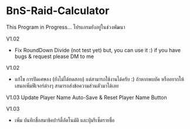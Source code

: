 # BnS-Raid-Calculator
This Program in Progress...
โปรแกรมยังอยู่ในช่วงพัฒนา

V1.02
- Fix RoundDown Divide (not test yet)
but, you can use it :)
if you have bugs & request please DM to me


V1.02
- แก้ไข การปัดเศษลง (ยังไม่ได้ทดสอบ)
แต่สามารถใช้งานได้ครับ :)
ถ้าหากพบบัค หรืออยากให้เสนอเพิ่มฟีเจอร์ต่างๆ สามารถส่งข้อความส่วนตัวมาได้เลย

V1.03
Update Player Name Auto-Save & Reset Player Name Button

V1.03
- เพิ่ม บันทึกชื่อสมาชิคปาร์ตี้อัตโนมัติ และปุ่มรีเซ็ตรายชื่อ
